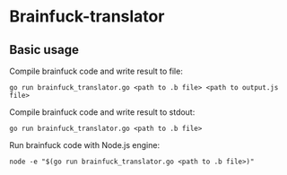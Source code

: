 # Brainfuck-translator

## Basic usage

Compile brainfuck code and write result to file:

    go run brainfuck_translator.go <path to .b file> <path to output.js file>

Compile brainfuck code and write result to stdout:

    go run brainfuck_translator.go <path to .b file>

Run brainfuck code with Node.js engine:

    node -e "$(go run brainfuck_translator.go <path to .b file>)"